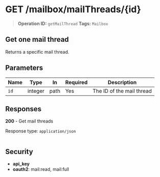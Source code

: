 # GET /mailbox/mailThreads/{id}

> **Operation ID:** `getMailThread`
> **Tags:** `Mailbox`

## Get one mail thread

Returns a specific mail thread.

## Parameters

| Name | Type | In | Required | Description |
|------|------|-------|----------|-------------|
| `id` | integer | path | Yes | The ID of the mail thread |

## Responses

**200** - Get mail threads

Response type: `application/json`

```

```


## Security

- **api_key**
- **oauth2**: mail:read, mail:full